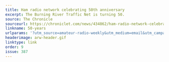 ```yaml
---
title: Ham radio network celebrating 50th anniversary
excerpt: The Burning River Traffic Net is turning 50.
source: The Chronicle
sourceurl: https://chroniclet.com/news/434862/ham-radio-network-celebrating-50th-anniversary/
linkname: 50-years
urlparams: '?utm_source=amateur-radio-weekly&utm_medium=email&utm_campaign=newsletter'
headerimage: arw-header.gif
linktype: link
order: 9
issue: 387
---
```

